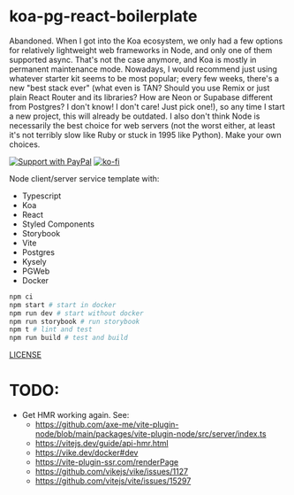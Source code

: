 # koa-pg-react-boilerplate

Abandoned. When I got into the Koa ecosystem, we only had a few options for
relatively lightweight web frameworks in Node, and only one of them supported
async. That's not the case anymore, and Koa is mostly in permanent maintenance
mode. Nowadays, I would recommend just using whatever starter kit seems to be
most popular; every few weeks, there's a new "best stack ever" (what even is
TAN? Should you use Remix or just plain React Router and its libraries? How are
Neon or Supabase different from Postgres? I don't know! I don't care! Just pick
one!), so any time I start a new project, this will already be outdated. I also
don't think Node is necessarily the best choice for web servers (not the worst
either, at least it's not terribly slow like Ruby or stuck in 1995 like Python).
Make your own choices.

[![Support with PayPal](https://img.shields.io/badge/paypal-donate-yellow.png)](https://paypal.me/zacanger) [![ko-fi](https://img.shields.io/badge/donate-KoFi-yellow.svg)](https://ko-fi.com/U7U2110VB)

Node client/server service template with:
* Typescript
* Koa
* React
* Styled Components
* Storybook
* Vite
* Postgres
* Kysely
* PGWeb
* Docker

```bash
npm ci
npm start # start in docker
npm run dev # start without docker
npm run storybook # run storybook
npm t # lint and test
npm run build # test and build
```

[LICENSE](./LICENSE.md)

# TODO:

* Get HMR working again. See:
    * https://github.com/axe-me/vite-plugin-node/blob/main/packages/vite-plugin-node/src/server/index.ts
    * https://vitejs.dev/guide/api-hmr.html
    * https://vike.dev/docker#dev
    * https://vite-plugin-ssr.com/renderPage
    * https://github.com/vikejs/vike/issues/1127
    * https://github.com/vitejs/vite/issues/15297
